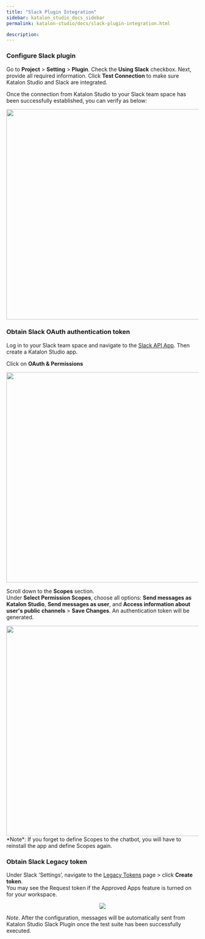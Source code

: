 ```yaml
---
title: "Slack Plugin Integration" 
sidebar: katalon_studio_docs_sidebar
permalink: katalon-studio/docs/slack-plugin-integration.html

description: 
---
```

### Configure Slack plugin   
Go to **Project** > **Setting** > **Plugin**. 
Check the **Using Slack** checkbox. Next, provide all required information. Click **Test Connection** to make sure Katalon Studio and Slack are integrated.

Once the connection from Katalon Studio to your Slack team space has been successfully established, you can verify as below:

<center>
<img src="https://i.ibb.co/68wFsZN/Slack-2.png" width="550" >
</center>




### Obtain Slack OAuth authentication token

Log in to your Slack team space and navigate to the [Slack API App](https://api.slack.com/apps). Then create a Katalon Studio app.

Click on **OAuth & Permissions**
<center>
<img src="https://i.ibb.co/sb94mGZ/Slack-3.png"  width=550>
</center>

Scroll down to the **Scopes** section.  
Under **Select Permission Scopes**, choose all options: **Send messages as Katalon Studio**, **Send messages as user**, and **Access information about user's public channels** > **Save Changes**.  An authentication token will be generated. 

<center>
<img src="https://i.ibb.co/pf48Xrq/Slack-4.png"  width=550>
</center>
*Note*: If you forget to define Scopes to the chatbot, you will have to reinstall the app and define Scopes again.

### Obtain Slack Legacy token

Under Slack ‘Settings’, navigate to the [Legacy Tokens](http://api.slack.com/custom-integrations/legacy-tokens) page > click **Create token**.  
You may see the Request token if the Approved Apps feature is turned on for your workspace.

<center>
<img src="https://i.ibb.co/64PP0f8/Slack-5.png">
</center>

*Note*. After the configuration, messages will be automatically sent from Katalon Studio Slack Plugin once the test suite has been successfully executed.

